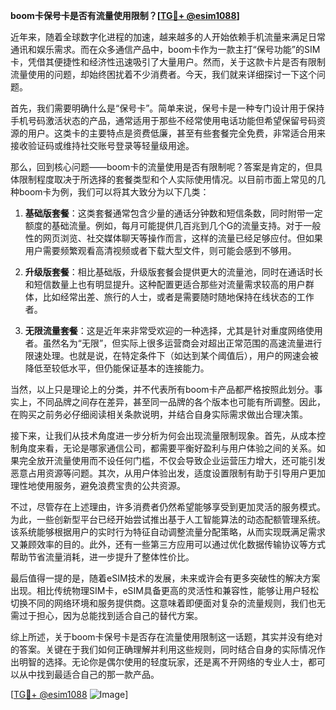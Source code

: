 **boom卡保号卡是否有流量使用限制？[[TG💪+ @esim1088](https://t.me/s/esim1088)]**

近年来，随着全球数字化进程的加速，越来越多的人开始依赖手机流量来满足日常通讯和娱乐需求。而在众多通信产品中，boom卡作为一款主打“保号功能”的SIM卡，凭借其便捷性和经济性迅速吸引了大量用户。然而，关于这款卡片是否有限制流量使用的问题，却始终困扰着不少消费者。今天，我们就来详细探讨一下这个问题。

首先，我们需要明确什么是“保号卡”。简单来说，保号卡是一种专门设计用于保持手机号码激活状态的产品，通常适用于那些不经常使用电话功能但希望保留号码资源的用户。这类卡的主要特点是资费低廉，甚至有些套餐完全免费，非常适合用来接收验证码或维持社交账号登录等轻量级用途。

那么，回到核心问题——boom卡的流量使用是否有限制呢？答案是肯定的，但具体限制程度取决于所选择的套餐类型和个人实际使用情况。以目前市面上常见的几种boom卡为例，我们可以将其大致分为以下几类：

1. **基础版套餐**：这类套餐通常包含少量的通话分钟数和短信条数，同时附带一定额度的基础流量。例如，每月可能提供几百兆到几个G的流量支持。对于一般性的网页浏览、社交媒体聊天等操作而言，这样的流量已经足够应付。但如果用户需要频繁观看高清视频或者下载大型文件，则可能会感到不够用。
   
2. **升级版套餐**：相比基础版，升级版套餐会提供更大的流量池，同时在通话时长和短信数量上也有明显提升。这种配置更适合那些对流量需求较高的用户群体，比如经常出差、旅行的人士，或者是需要随时随地保持在线状态的工作者。

3. **无限流量套餐**：这是近年来非常受欢迎的一种选择，尤其是针对重度网络使用者。虽然名为“无限”，但实际上很多运营商会对超出正常范围的高速流量进行限速处理。也就是说，在特定条件下（如达到某个阈值后），用户的网速会被降低至较低水平，但仍能保证基本的连接能力。

当然，以上只是理论上的分类，并不代表所有boom卡产品都严格按照此划分。事实上，不同品牌之间存在差异，甚至同一品牌的各个版本也可能有所调整。因此，在购买之前务必仔细阅读相关条款说明，并结合自身实际需求做出合理决策。

接下来，让我们从技术角度进一步分析为何会出现流量限制现象。首先，从成本控制角度来看，无论是哪家通信公司，都需要平衡好盈利与用户体验之间的关系。如果完全放开流量使用而不设任何门槛，不仅会导致企业运营压力增大，还可能引发恶意占用资源等问题。其次，从用户体验出发，适度设置限制有助于引导用户更加理性地使用服务，避免浪费宝贵的公共资源。

不过，尽管存在上述理由，许多消费者仍然希望能够享受到更加灵活的服务模式。为此，一些创新型平台已经开始尝试推出基于人工智能算法的动态配额管理系统。该系统能够根据用户的实时行为特征自动调整流量分配策略，从而实现既满足需求又兼顾效率的目的。此外，还有一些第三方应用可以通过优化数据传输协议等方式帮助节省流量消耗，进一步提升了整体性价比。

最后值得一提的是，随着eSIM技术的发展，未来或许会有更多突破性的解决方案出现。相比传统物理SIM卡，eSIM具备更高的灵活性和兼容性，能够让用户轻松切换不同的网络环境和服务提供商。这意味着即便面对复杂的流量规则，我们也无需过于担心，因为总能找到适合自己的替代方案。

综上所述，关于boom卡保号卡是否存在流量使用限制这一话题，其实并没有绝对的答案。关键在于我们如何正确理解并利用这些规则，同时结合自身的实际情况作出明智的选择。无论你是偶尔使用的轻度玩家，还是离不开网络的专业人士，都可以从中找到最适合自己的那一款产品。

[[TG💪+ @esim1088](https://t.me/s/esim1088) ![Image](https://i.postimg.cc/4NQfJmqS/Snipaste-2025-05-13-00-14-12.png)]